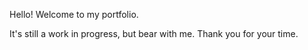 Hello!
Welcome to my portfolio.

It's still a work in progress, but bear with me.
Thank you for your time.
